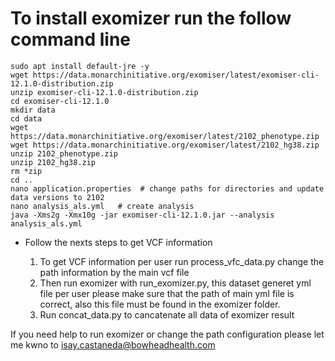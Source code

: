 # To install exomizer run the follow command line 
 ```
sudo apt install default-jre -y
wget https://data.monarchinitiative.org/exomiser/latest/exomiser-cli-12.1.0-distribution.zip
unzip exomiser-cli-12.1.0-distribution.zip
cd exomiser-cli-12.1.0
mkdir data
cd data
wget https://data.monarchinitiative.org/exomiser/latest/2102_phenotype.zip
wget https://data.monarchinitiative.org/exomiser/latest/2102_hg38.zip 
unzip 2102_phenotype.zip
unzip 2102_hg38.zip
rm *zip
cd ..
nano application.properties  # change paths for directories and update data versions to 2102
nano analysis_als.yml   # create analysis
java -Xms2g -Xmx10g -jar exomiser-cli-12.1.0.jar --analysis analysis_als.yml  
```

- Follow the nexts steps to get VCF information 

  1. To get VCF information per user run process_vfc_data.py change the path information by the main vcf file
  2. Then run exomizer with run_exomizer.py, this dataset generet yml file per user please make sure that the path of main yml file is correct, also this file must be found in the exomizer folder.
  3. Run concat_data.py to cancatenate all data of exomizer result

If you need help to run exomizer or change the path configuration please let me kwno to isay.castaneda@bowheadhealth.com
